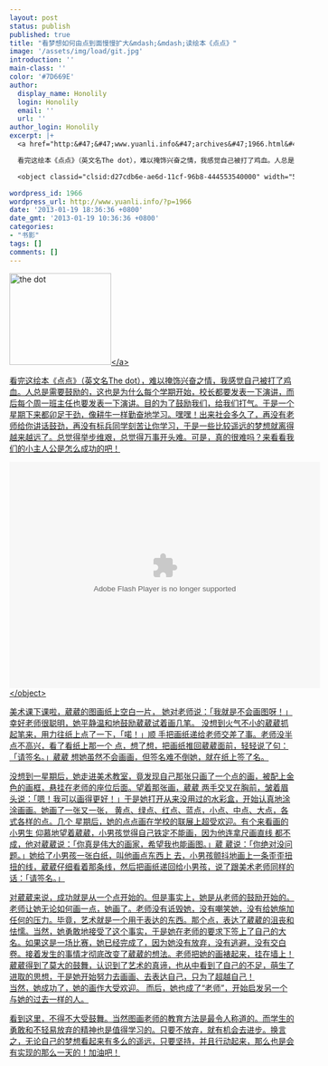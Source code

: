 ```yaml
---
layout: post
status: publish
published: true
title: "看梦想如何由点到面慢慢扩大&mdash;&mdash;读绘本《点点》"
image: '/assets/img/load/git.jpg'
introduction: ''
main-class: ''
color: '#7D669E'
author:
  display_name: Honolily
  login: Honolily
  email: ''
  url: ''
author_login: Honolily
excerpt: |+
  <a href="http:&#47;&#47;www.yuanli.info&#47;archives&#47;1966.html&#47;b" rel="attachment wp-att-2024"><img src="http:&#47;&#47;www.yuanli.info&#47;wp-content&#47;uploads&#47;2013&#47;01&#47;b.jpg" alt="the dot" width="180" height="162" class="aligncenter size-full wp-image-2024" &#47;><&#47;a>

  看完这绘本《点点》（英文名The dot），难以掩饰兴奋之情，我感觉自己被打了鸡血。人总是需要鼓励的，这也是为什么每个学期开始，校长都要发表一下演讲，而后每个周一班主任也要发表一下演讲。目的为了鼓励我们，给我们打气。于是一个星期下来都卯足干劲，像耕牛一样勤奋地学习。嘿嘿！出来社会多久了，再没有老师给你讲话鼓劲，再没有标兵同学刻苦让你学习，于是一些比较遥远的梦想就离得越来越远了。总觉得举步维艰，总觉得万事开头难。可是，真的很难吗？来看看我们的小主人公是怎么成功的吧！

  <object classid="clsid:d27cdb6e-ae6d-11cf-96b8-444553540000" width="550" height="400" codebase="http:&#47;&#47;download.macromedia.com&#47;pub&#47;shockwave&#47;cabs&#47;flash&#47;swflash.cab#version=6,0,40,0"><param name="src" value="http:&#47;&#47;player.youku.com&#47;player.php&#47;sid&#47;XMTY3ODMzMjQ=&#47;v.swf" &#47;><param name="quality" value="high" &#47;><embed type="application&#47;x-shockwave-flash" width="550" height="400" src="http:&#47;&#47;player.youku.com&#47;player.php&#47;sid&#47;XMTY3ODMzMjQ=&#47;v.swf" quality="high"&#47;><&#47;object>

wordpress_id: 1966
wordpress_url: http://www.yuanli.info/?p=1966
date: '2013-01-19 18:36:36 +0800'
date_gmt: '2013-01-19 10:36:36 +0800'
categories:
- "书影"
tags: []
comments: []
---
```

<p><a href="http:&#47;&#47;www.yuanli.info&#47;archives&#47;1966.html&#47;b" rel="attachment wp-att-2024"><img src="http:&#47;&#47;www.yuanli.info&#47;wp-content&#47;uploads&#47;2013&#47;01&#47;b.jpg" alt="the dot" width="180" height="162" class="aligncenter size-full wp-image-2024" &#47;><&#47;a></p>
<p>看完这绘本《点点》（英文名The dot），难以掩饰兴奋之情，我感觉自己被打了鸡血。人总是需要鼓励的，这也是为什么每个学期开始，校长都要发表一下演讲，而后每个周一班主任也要发表一下演讲。目的为了鼓励我们，给我们打气。于是一个星期下来都卯足干劲，像耕牛一样勤奋地学习。嘿嘿！出来社会多久了，再没有老师给你讲话鼓劲，再没有标兵同学刻苦让你学习，于是一些比较遥远的梦想就离得越来越远了。总觉得举步维艰，总觉得万事开头难。可是，真的很难吗？来看看我们的小主人公是怎么成功的吧！</p>
<p><object classid="clsid:d27cdb6e-ae6d-11cf-96b8-444553540000" width="550" height="400" codebase="http:&#47;&#47;download.macromedia.com&#47;pub&#47;shockwave&#47;cabs&#47;flash&#47;swflash.cab#version=6,0,40,0"><param name="src" value="http:&#47;&#47;player.youku.com&#47;player.php&#47;sid&#47;XMTY3ODMzMjQ=&#47;v.swf" &#47;><param name="quality" value="high" &#47;><embed type="application&#47;x-shockwave-flash" width="550" height="400" src="http:&#47;&#47;player.youku.com&#47;player.php&#47;sid&#47;XMTY3ODMzMjQ=&#47;v.swf" quality="high"&#47;><&#47;object></p>
<p><a id="more"></a><a id="more-1966"></a>美术课下课啦，葳葳的图画纸上空白一片， 她对老师说：「我就是不会画图呀！」幸好老师很聪明，她平静温和地鼓励葳葳试着画几笔。 没想到火气不小的葳葳抓起笔来，用力往纸上点了一下，「喏！」顺 手把画纸递给老师交差了事。老师没半点不高兴，看了看纸上那一个 点，想了想，把画纸推回葳葳面前，轻轻说了句：「请签名。」葳葳 想她虽然不会画画，但签名难不倒她，就在纸上签了名。</p>
<p>没想到一星期后，她走进美术教室，竟发现自己那张只画了一个点的画，被配上金色的画框，悬挂在老师的座位后面。望着那张画，葳葳 两手交叉在胸前，皱着眉头说：「嗯！我可以画得更好！」于是她打开从来没用过的水彩盒，开始认真地涂涂画画。她画了一张又一张， 黄点、绿点、红点、蓝点，小点、中点、大点，各式各样的点。几个 星期后，她的点点画在学校的联展上超受欢迎。有个来看画的小男生 仰慕地望着葳葳，小男孩觉得自己铁定不能画，因为他连拿尺画直线 都不成，他对葳葳说：「你真是伟大的画家，希望我也能画图。」葳 葳说：「你绝对没问题。」她给了小男孩一张白纸，叫他画点东西上 去，小男孩颤抖地画上一条歪歪扭扭的线，葳葳仔细看着那条线，然后把画纸递回给小男孩，说了跟美术老师同样的话：「请签名。」</p>
<p>对葳葳来说，成功就是从一个点开始的。但是事实上，她是从老师的鼓励开始的。老师让她无论如何画一点，她画了。老师没有诋毁她，没有嘲笑她，没有给她施加任何的压力。毕竟，艺术就是一个用于表达的东西。那个点，表达了葳葳的沮丧和怯懦。当然，她勇敢地接受了这个事实，于是她在老师的要求下签上了自己的大名。如果这是一场比赛，她已经完成了，因为她没有放弃，没有逃避，没有交白卷。接着发生的事情才彻底改变了葳葳的想法。老师把她的画裱起来，挂在墙上！葳葳得到了莫大的鼓舞，认识到了艺术的真谛，也从中看到了自己的不足，萌生了进取的思想，于是她开始努力去画画、去表达自己，只为了超越自己！<br />
当然，她成功了，她的画作大受欢迎。 而后，她也成了&ldquo;老师&rdquo;，开始启发另一个与她的过去一样的人。</p>
<p>看到这里，不得不大受鼓舞。当然图画老师的教育方法是最令人称道的。而学生的勇敢和不轻易放弃的精神也是值得学习的。只要不放弃，就有机会去进步。换言之，无论自己的梦想看起来有多么的遥远，只要坚持，并且行动起来，那么也是会有实现的那么一天的！加油吧！</p>
